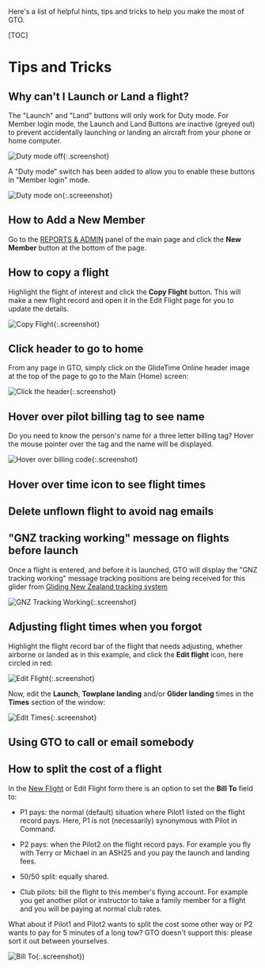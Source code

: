 Here's a list of helpful hints, tips and tricks to help you make the most of GTO.

[TOC]

# Tips and Tricks

## Why can't I Launch or Land a flight?

The "Launch" and "Land" buttons will only work for Duty mode.  For Member login mode, the Launch and Land Buttons are inactive (greyed out) to prevent accidentally launching or landing an aircraft from your phone or home computer.  

![Duty mode off](./assets/images/GTO_Duty_mode_off.png){:.screenshot}

 A "Duty mode" switch has been added to allow you to enable these buttons in "Member login" mode.

 ![Duty mode on](./assets/images/GTO_Duty_mode_on.png){:.screeenshot}  

## How to Add a New Member

Go to the [REPORTS & ADMIN](./Reports_admin) panel of the main page and click the **New Member** button at the bottom of the page.

## How to copy a flight

Highlight the flight of interest and click the **Copy Flight** button.  This will make a new flight record and open it in the Edit Flight page for you to update the details.

![Copy Flight](./assets/images/GTO_Copy_Flight.png){:.screenshot}

## Click header to go to home

From any page in GTO, simply click on the GlideTime Online header image at the top of the page to go to the Main (Home) screen:

![Click the header](./assets/images/GTO_Click_Header_Snippet.png){:.screenshot}

## Hover over pilot billing tag to see name

Do you need to know the person's name for a three letter billing tag?  Hover the mouse pointer over the tag and the name will be displayed.

![Hover over billing code](./assets/images/GTO_Hover_Billing_Tag.png){:.screenshot}

## Hover over time icon to see flight times

## Delete unflown flight to avoid nag emails

## "GNZ tracking working" message on flights before launch

Once a flight is entered, and before it is launched, GTO will display the "GNZ tracking working" message tracking positions are being received for this glider from [Gliding New Zealand tracking system](https://gliding.net.nz/tracking)

![GNZ Tracking Working](./assets/images/GTO_GNZ_Tracking_Working.png){:.screenshot}

## Adjusting flight times when you forgot

Highlight the flight record bar of the flight that needs adjusting, whether airborne or landed as in this example, and click the **Edit flight** icon, here circled in red:

![Edit Flight](./assets/images/GTO_GliderLanded-Edit.png){:.screenshot}

Now, edit the **Launch**, **Towplane landing**  and/or **Glider landing** times in the **Times** section of the window:

![Edit Times](./assets/images/GTO_Edit_Towplane_Landing.png){:.screenshot}

## Using GTO to call or email somebody

## How to split the cost of a flight

In the [New Flight](./New_flight.md) or Edit Flight form there is an option to set the **Bill To** field to:

- P1 pays: the normal (default) situation where Pilot1 listed on the flight record pays.  Here, P1 is not (necessarily) synonymous with Pilot in Command.

- P2 pays: when the Pilot2 on the flight record pays.  For example you fly with Terry or Michael in an ASH25 and you pay the launch and landing fees.

- 50/50 split: equally shared.

- Club pilots: bill the flight to this member's flying account.  For example you get another pilot or instructor to take a family member for a flight and you will be paying at normal club rates.

What about if Pilot1 and Pilot2 wants to split the cost some other way or P2 wants to pay for 5 minutes of a long tow?  GTO doesn't support this: please sort it out between yourselves.

![Bill To](./assets/images/GTO_Bill_To.png){:.screenshot})
